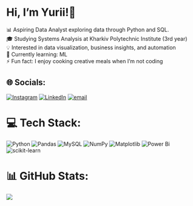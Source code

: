 # Hi, I’m Yurii!👋
📊 Aspiring Data Analyst exploring data through Python and SQL.<br>🎓 Studying Systems Analysis at Kharkiv Polytechnic Institute (3rd year)<br>💡 Interested in data visualization, business insights, and automation<br>💭 Currently learning: ML<br>⚡ Fun fact: I enjoy cooking creative meals when I’m not coding


## 🌐 Socials:
[![Instagram](https://img.shields.io/badge/Instagram-%23E4405F.svg?logo=Instagram&logoColor=white)](https://instagram.com/y.kapusta) [![LinkedIn](https://img.shields.io/badge/LinkedIn-%230077B5.svg?logo=linkedin&logoColor=white)](https://linkedin.com/in/yurii-kapusta) [![email](https://img.shields.io/badge/Email-D14836?logo=gmail&logoColor=white)](mailto:yurii.kapusta.work@gmail.com) 

# 💻 Tech Stack:
![Python](https://img.shields.io/badge/python-3670A0?style=for-the-badge&logo=python&logoColor=ffdd54) ![Pandas](https://img.shields.io/badge/pandas-%23150458.svg?style=for-the-badge&logo=pandas&logoColor=white) ![MySQL](https://img.shields.io/badge/mysql-4479A1.svg?style=for-the-badge&logo=mysql&logoColor=white) ![NumPy](https://img.shields.io/badge/numpy-%23013243.svg?style=for-the-badge&logo=numpy&logoColor=white) ![Matplotlib](https://img.shields.io/badge/Matplotlib-%23ffffff.svg?style=for-the-badge&logo=Matplotlib&logoColor=black) ![Power Bi](https://img.shields.io/badge/power_bi-F2C811?style=for-the-badge&logo=powerbi&logoColor=black) ![scikit-learn](https://img.shields.io/badge/scikit--learn-%23F7931E.svg?style=for-the-badge&logo=scikit-learn&logoColor=white)
# 📊 GitHub Stats:
![](https://github-readme-stats.vercel.app/api?username=Kapustuch&theme=dark&hide_border=true&include_all_commits=false&count_private=false)<br/>
